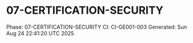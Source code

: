# 07-CERTIFICATION-SECURITY
Phase: 07-CERTIFICATION-SECURITY
CI: CI-GE001-003
Generated: Sun Aug 24 22:41:20 UTC 2025
